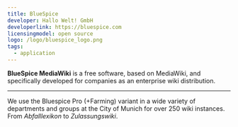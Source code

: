 ```yaml
---
title: BlueSpice
developer: Hallo Welt! GmbH
developerlink: https://bluespice.com
licensingmodel: open source
logo: /logo/bluespice_logo.png
tags:
  - application
---
```


**BlueSpice MediaWiki** is a free software, based on MediaWiki, and specifically developed for companies as an enterprise wiki distribution.

---

We use the Bluespice Pro (+Farming) variant in a wide variety of departments and groups at the City of Munich for over 250 wiki instances.
From _Abfalllexikon_ to _Zulassungswiki_.
